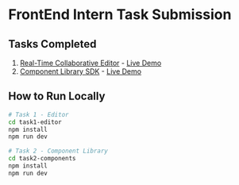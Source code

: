 # FrontEnd Intern Task Submission

## Tasks Completed
1. [Real-Time Collaborative Editor](/task1-editor) - [Live Demo](https://editor-task1.vercel.app)
2. [Component Library SDK](/task2-components) - [Live Demo](https://components-task2.vercel.app)

## How to Run Locally
```bash
# Task 1 - Editor
cd task1-editor
npm install
npm run dev

# Task 2 - Component Library
cd task2-components
npm install
npm run dev